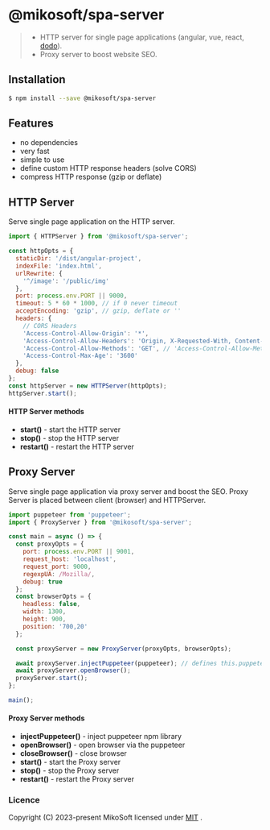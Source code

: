 # @mikosoft/spa-server
> - HTTP server for single page applications (angular, vue, react, [dodo](http://dodo.mikosoft.com)).
> - Proxy server to boost website SEO.


## Installation
```bash
$ npm install --save @mikosoft/spa-server
```

## Features
- no dependencies
- very fast
- simple to use
- define custom HTTP response headers (solve CORS)
- compress HTTP response (gzip or deflate)


## HTTP Server
Serve single page application on the HTTP server.
```js
import { HTTPServer } from '@mikosoft/spa-server';

const httpOpts = {
  staticDir: '/dist/angular-project',
  indexFile: 'index.html',
  urlRewrite: {
    '^/image': '/public/img'
  },
  port: process.env.PORT || 9000,
  timeout: 5 * 60 * 1000, // if 0 never timeout
  acceptEncoding: 'gzip', // gzip, deflate or ''
  headers: {
    // CORS Headers
    'Access-Control-Allow-Origin': '*',
    'Access-Control-Allow-Headers': 'Origin, X-Requested-With, Content-Type, Accept, Authorization',
    'Access-Control-Allow-Methods': 'GET', // 'Access-Control-Allow-Methods': 'GET, POST, PUT, PATCH, DELETE, HEAD',
    'Access-Control-Max-Age': '3600'
  },
  debug: false
};
const httpServer = new HTTPServer(httpOpts);
httpServer.start();
```


#### HTTP Server methods
- **start()** - start the HTTP server
- **stop()** - stop the HTTP server
- **restart()** - restart the HTTP server


## Proxy Server
Serve single page application via proxy server and boost the SEO.
Proxy Server is placed between client (browser) and HTTPServer.
```js
import puppeteer from 'puppeteer';
import { ProxyServer } from '@mikosoft/spa-server';

const main = async () => {
  const proxyOpts = {
    port: process.env.PORT || 9001,
    request_host: 'localhost',
    request_port: 9000,
    regexpUA: /Mozilla/,
    debug: true
  };
  const browserOpts = {
    headless: false,
    width: 1300,
    height: 900,
    position: '700,20'
  };

  const proxyServer = new ProxyServer(proxyOpts, browserOpts);

  await proxyServer.injectPuppeteer(puppeteer); // defines this.puppeteer
  await proxyServer.openBrowser();
  proxyServer.start();
};

main();
```


#### Proxy Server methods
- **injectPuppeteer()** - inject puppeteer npm library
- **openBrowser()** - open browser via the puppeteer
- **closeBrowser()** - close browser
- **start()** - start the Proxy server
- **stop()** - stop the Proxy server
- **restart()** - restart the Proxy server



### Licence
Copyright (C) 2023-present MikoSoft licensed under [MIT](./LICENSE) .
